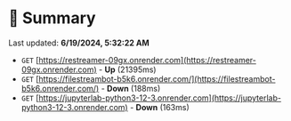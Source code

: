 # 📖 Summary
Last updated: **6/19/2024, 5:32:22 AM**

- `GET` [https://restreamer-09gx.onrender.com](https://restreamer-09gx.onrender.com) - **Up** (21395ms)
- `GET` [https://filestreambot-b5k6.onrender.com/](https://filestreambot-b5k6.onrender.com/) - **Down** (188ms)
- `GET` [https://jupyterlab-python3-12-3.onrender.com](https://jupyterlab-python3-12-3.onrender.com) - **Down** (163ms)
